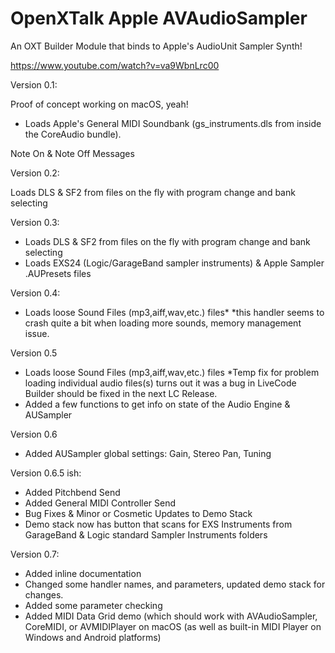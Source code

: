 # OpenXTalk Apple AVAudioSampler
An OXT Builder Module that binds to Apple's AudioUnit Sampler Synth!

https://www.youtube.com/watch?v=va9WbnLrc00

Version 0.1:

Proof of concept working on macOS, yeah!

- Loads Apple's General MIDI Soundbank (gs_instruments.dls from inside the CoreAudio bundle).

Note On & Note Off Messages

Version 0.2:

Loads DLS & SF2 from files on the fly with program change and bank selecting

Version 0.3:
- Loads DLS & SF2 from files on the fly with program change and bank selecting
- Loads EXS24 (Logic/GarageBand sampler instruments) & Apple Sampler .AUPresets files

Version 0.4:

- Loads loose Sound Files (mp3,aiff,wav,etc.) files*
  *this handler seems to crash quite a bit when loading more sounds, memory management issue.

Version 0.5

- Loads loose Sound Files (mp3,aiff,wav,etc.) files
  *Temp fix for problem loading individual audio files(s) turns out it was a bug in LiveCode Builder
  should be fixed in the next LC Release.
- Added a few functions to get info on state of the Audio Engine & AUSampler

Version 0.6

- Added AUSampler global settings: Gain, Stereo Pan, Tuning

Version 0.6.5 ish:
- Added Pitchbend Send
- Added General MIDI Controller Send
- Bug Fixes & Minor or Cosmetic Updates to Demo Stack
- Demo stack now has button that scans for EXS Instruments from GarageBand & Logic standard Sampler Instruments folders

Version 0.7:

- Added inline documentation
- Changed some handler names, and parameters, updated demo stack for changes.
- Added some parameter checking
- Added MIDI Data Grid demo (which should work with AVAudioSampler, CoreMIDI, or AVMIDIPlayer on macOS (as well as built-in MIDI Player on Windows and Android platforms)
